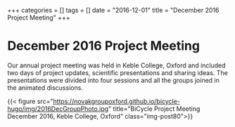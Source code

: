 +++
categories = []
tags = []
date = "2016-12-01"
title = "December 2016 Project Meeting"
+++
# December 2016 Project Meeting

Our annual project meeting was held in Keble College, Oxford and included two days of project updates, scientific presentations and sharing ideas. The presentations were divided into four sessions and all the groups joined in the animated discussions.

{{< figure src="https://novakgroupoxford.github.io/bicycle-hugo/img/2016DecGroupPhoto.jpg" title="BiCycle Project Meeting December 2016, Keble College, Oxford" class="img-post80">}}
